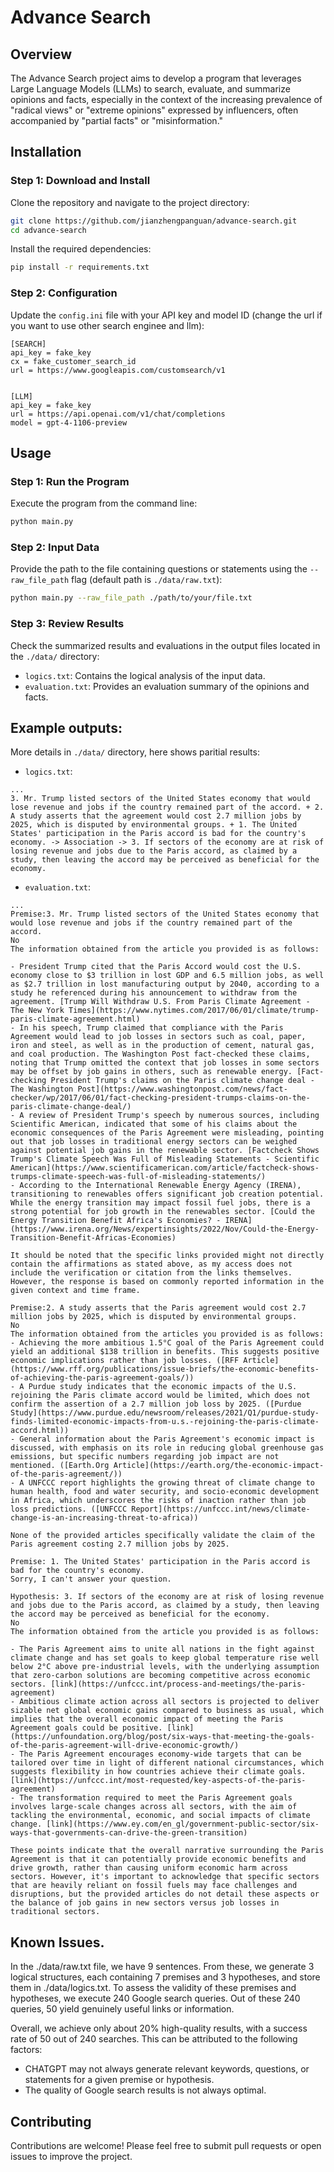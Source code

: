 # Advance Search

## Overview

The Advance Search project aims to develop a program that leverages Large Language Models (LLMs) to search, evaluate, and summarize opinions and facts, especially in the context of the increasing prevalence of "radical views" or "extreme opinions" expressed by influencers, often accompanied by "partial facts" or "misinformation."

## Installation

### Step 1: Download and Install

Clone the repository and navigate to the project directory:

```bash
git clone https://github.com/jianzhengpanguan/advance-search.git
cd advance-search
```

Install the required dependencies:

```bash
pip install -r requirements.txt
```

### Step 2: Configuration

Update the `config.ini` file with your API key and model ID (change the url if you want to use other search enginee and llm):

```
[SEARCH]
api_key = fake_key
cx = fake_customer_search_id
url = https://www.googleapis.com/customsearch/v1


[LLM]
api_key = fake_key
url = https://api.openai.com/v1/chat/completions
model = gpt-4-1106-preview
```

## Usage

### Step 1: Run the Program

Execute the program from the command line:

```bash
python main.py
```

### Step 2: Input Data

Provide the path to the file containing questions or statements using the `--raw_file_path` flag (default path is `./data/raw.txt`):

```bash
python main.py --raw_file_path ./path/to/your/file.txt
```

### Step 3: Review Results

Check the summarized results and evaluations in the output files located in the `./data/` directory:

- `logics.txt`: Contains the logical analysis of the input data.
- `evaluation.txt`: Provides an evaluation summary of the opinions and facts.

## Example outputs:
More details in `./data/` directory, here shows paritial results:
- `logics.txt`: 
```
...
3. Mr. Trump listed sectors of the United States economy that would lose revenue and jobs if the country remained part of the accord. + 2. A study asserts that the agreement would cost 2.7 million jobs by 2025, which is disputed by environmental groups. + 1. The United States' participation in the Paris accord is bad for the country's economy. -> Association -> 3. If sectors of the economy are at risk of losing revenue and jobs due to the Paris accord, as claimed by a study, then leaving the accord may be perceived as beneficial for the economy.
```
- `evaluation.txt`: 
```
...
Premise:3. Mr. Trump listed sectors of the United States economy that would lose revenue and jobs if the country remained part of the accord. 
No
The information obtained from the article you provided is as follows:

- President Trump cited that the Paris Accord would cost the U.S. economy close to $3 trillion in lost GDP and 6.5 million jobs, as well as $2.7 trillion in lost manufacturing output by 2040, according to a study he referenced during his announcement to withdraw from the agreement. [Trump Will Withdraw U.S. From Paris Climate Agreement - The New York Times](https://www.nytimes.com/2017/06/01/climate/trump-paris-climate-agreement.html)
- In his speech, Trump claimed that compliance with the Paris Agreement would lead to job losses in sectors such as coal, paper, iron and steel, as well as in the production of cement, natural gas, and coal production. The Washington Post fact-checked these claims, noting that Trump omitted the context that job losses in some sectors may be offset by job gains in others, such as renewable energy. [Fact-checking President Trump's claims on the Paris climate change deal - The Washington Post](https://www.washingtonpost.com/news/fact-checker/wp/2017/06/01/fact-checking-president-trumps-claims-on-the-paris-climate-change-deal/)
- A review of President Trump's speech by numerous sources, including Scientific American, indicated that some of his claims about the economic consequences of the Paris Agreement were misleading, pointing out that job losses in traditional energy sectors can be weighed against potential job gains in the renewable sector. [Factcheck Shows Trump's Climate Speech Was Full of Misleading Statements - Scientific American](https://www.scientificamerican.com/article/factcheck-shows-trumps-climate-speech-was-full-of-misleading-statements/)
- According to the International Renewable Energy Agency (IRENA), transitioning to renewables offers significant job creation potential. While the energy transition may impact fossil fuel jobs, there is a strong potential for job growth in the renewables sector. [Could the Energy Transition Benefit Africa's Economies? - IRENA](https://www.irena.org/News/expertinsights/2022/Nov/Could-the-Energy-Transition-Benefit-Africas-Economies) 

It should be noted that the specific links provided might not directly contain the affirmations as stated above, as my access does not include the verification or citation from the links themselves. However, the response is based on commonly reported information in the given context and time frame.

Premise:2. A study asserts that the Paris agreement would cost 2.7 million jobs by 2025, which is disputed by environmental groups. 
No
The information obtained from the articles you provided is as follows:
- Achieving the more ambitious 1.5°C goal of the Paris Agreement could yield an additional $138 trillion in benefits. This suggests positive economic implications rather than job losses. ([RFF Article](https://www.rff.org/publications/issue-briefs/the-economic-benefits-of-achieving-the-paris-agreement-goals/))
- A Purdue study indicates that the economic impacts of the U.S. rejoining the Paris climate accord would be limited, which does not confirm the assertion of a 2.7 million job loss by 2025. ([Purdue Study](https://www.purdue.edu/newsroom/releases/2021/Q1/purdue-study-finds-limited-economic-impacts-from-u.s.-rejoining-the-paris-climate-accord.html))
- General information about the Paris Agreement's economic impact is discussed, with emphasis on its role in reducing global greenhouse gas emissions, but specific numbers regarding job impact are not mentioned. ([Earth.Org Article](https://earth.org/the-economic-impact-of-the-paris-agreement/))
- A UNFCCC report highlights the growing threat of climate change to human health, food and water security, and socio-economic development in Africa, which underscores the risks of inaction rather than job loss predictions. ([UNFCCC Report](https://unfccc.int/news/climate-change-is-an-increasing-threat-to-africa))

None of the provided articles specifically validate the claim of the Paris agreement costing 2.7 million jobs by 2025.

Premise: 1. The United States' participation in the Paris accord is bad for the country's economy. 
Sorry, I can't answer your question.

Hypothesis: 3. If sectors of the economy are at risk of losing revenue and jobs due to the Paris accord, as claimed by a study, then leaving the accord may be perceived as beneficial for the economy.
No
The information obtained from the article you provided is as follows:

- The Paris Agreement aims to unite all nations in the fight against climate change and has set goals to keep global temperature rise well below 2°C above pre-industrial levels, with the underlying assumption that zero-carbon solutions are becoming competitive across economic sectors. [link](https://unfccc.int/process-and-meetings/the-paris-agreement)
- Ambitious climate action across all sectors is projected to deliver sizable net global economic gains compared to business as usual, which implies that the overall economic impact of meeting the Paris Agreement goals could be positive. [link](https://unfoundation.org/blog/post/six-ways-that-meeting-the-goals-of-the-paris-agreement-will-drive-economic-growth/)
- The Paris Agreement encourages economy-wide targets that can be tailored over time in light of different national circumstances, which suggests flexibility in how countries achieve their climate goals. [link](https://unfccc.int/most-requested/key-aspects-of-the-paris-agreement)
- The transformation required to meet the Paris Agreement goals involves large-scale changes across all sectors, with the aim of tackling the environmental, economic, and social impacts of climate change. [link](https://www.ey.com/en_gl/government-public-sector/six-ways-that-governments-can-drive-the-green-transition)

These points indicate that the overall narrative surrounding the Paris Agreement is that it can potentially provide economic benefits and drive growth, rather than causing uniform economic harm across sectors. However, it's important to acknowledge that specific sectors that are heavily reliant on fossil fuels may face challenges and disruptions, but the provided articles do not detail these aspects or the balance of job gains in new sectors versus job losses in traditional sectors.
```

## Known Issues.

In the ./data/raw.txt file, we have 9 sentences. From these, we generate 3 logical structures, each containing 7 premises and 3 hypotheses, and store them in ./data/logics.txt. To assess the validity of these premises and hypotheses, we execute 240 Google search queries. Out of these 240 queries, 50 yield genuinely useful links or information.

Overall, we achieve only about 20% high-quality results, with a success rate of 50 out of 240 searches. This can be attributed to the following factors:
- CHATGPT may not always generate relevant keywords, questions, or statements for a given premise or hypothesis.
- The quality of Google search results is not always optimal.



## Contributing

Contributions are welcome! Please feel free to submit pull requests or open issues to improve the project.
